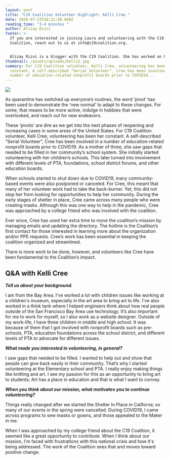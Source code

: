 ```yaml
---
layout: post
title: "C19 Coalition Volunteer Highlight: Kelli Cree "
date: 2020-07-23T18:21:58.668Z
reading_time: "3-4 minutes "
author: Alizay Rizvi
footer: >-
  If you are interested in joining Laura and volunteering with the C19
  Coalition, reach out to us at info@c19coalition.org.


  Alizay Rizvi is a blogger with the C19 Coalition. She has worked on health equity programs, including at the American Heart Association, to increase diversity in the health and social justice sector and aid in finding solutions to lessen health disparities and inequities in the United States. As a young professional, she is passionate about educating and empowering her generation to become agents of change. You can find her on [LinkedIn](https://www.linkedin.com/in/alizayrizvi/).
thumbnail: /assets/uploads/kelli2.jpg
summary: For C19 Coalition volunteer, Kelli Cree, volunteering has been her
  constant. A self-described "Serial Volunteer", Cree has been involved in a
  number of education-related nonprofit boards prior to COVID19...
---
```

![](/assets/uploads/kelli2.jpg)

As quarantine has switched up everyone’s routines, the word ‘pivot’ has been used to demonstrate the ‘new normal’ to adapt to these changes. For some, that means to be more active, indulge in hobbies that were overlooked, and reach out for new endeavors.

These ‘pivots’ are dire as we get into the next phases of reopening and increasing cases in some areas of the United States. For C19 Coalition volunteer, Kelli Cree, volunteering has been her constant. A self-described "Serial Volunteer", Cree has been involved in a number of education-related nonprofit boards prior to COVID19. As a mother of three, she saw gaps that needed to be filled in her community’s school system. She initially started volunteering with her children’s schools. This later turned into involvement with different levels of PTA, foundations, school district forums, and other education boards.

When schools started to shut down due to COVID19, many community-based events were also postponed or canceled. For Cree, this meant that many of her volunteer work had to take the back-burner. Yet, this did not stop her from looking for opportunities to help her community. During the early stages of shelter in place, Cree came across many people who were creating masks. Although this was one way to help in the pandemic, Cree was approached by a college friend who was involved with the coalition. 

Ever since, Cree has used her extra time to move the coalition’s mission by managing emails and updating the directory. The hotline is the Coalition’s first contact for those interested in learning more about the organization and/or PPE requests. Cree’s work has been essential in keeping the coalition organized and streamlined.

There is more work to be done, however, and volunteers like Cree have been fundamental to the Coalition’s impact.

## Q&A with Kelli Cree

***Tell us about your background.***

I am from the Bay Area. I’ve worked a lot with children issues like working at a children's museum, especially in the art area to bring art to life. I've also worked in a think tank where I helped engineers think about how real people outside of the San Francisco Bay Area use technology. It’s also important for me to work for myself, so I also work as a website designer. Outside of my work-life, I have three children in middle and high school. It was because of them that I got involved with nonprofit boards such as pre-schools, PTA, education foundations across the school district, and different levels of PTA to advocate for different issues.

***What made you interested in volunteering, in general?***

I saw gaps that needed to be filled. I wanted to help out and show that people can give back easily in their community. That’s why I started volunteering at the Elementary school and PTA. I really enjoy making things like knitting and art. I see my passion for this as an opportunity to bring art to students; Art has a place in education and that is what I want to convey.

***When you think about our mission, what motivates you to continue volunteering?***

Things really changed after we started the Shelter In Place in Californa; so many of our events in the spring were cancelled. During COVID19, I came across programs to sew masks or gowns, and those appealed to the Maker in me. 

When I was approached by my college friend about the C19 Coalition, it seemed like a great opportunity to contribute. When I think about our mission, I'm faced with frustrations with this national crisis and how it's being addressed. The work of the Coalition sees that and moves toward positive change.